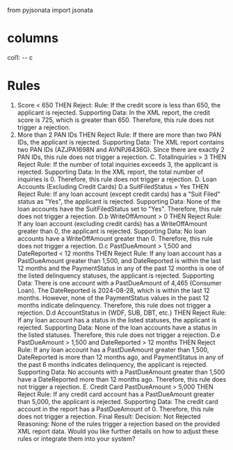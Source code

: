 from pyjsonata import jsonata


# columns
col1: --
c

# Rules

1. Score < 650 THEN Reject: 
Rule: If the credit score is less than 650, the applicant is rejected.
Supporting Data: In the XML report, the credit score is 725, which is greater than 650. Therefore, this rule does not trigger a rejection.
2. More than 2 PAN IDs THEN Reject
Rule: If there are more than two PAN IDs, the applicant is rejected.
Supporting Data: The XML report contains two PAN IDs (AZJPA1698N and AVNPJ6436G). Since there are exactly 2 PAN IDs, this rule does not trigger a rejection.
C. TotalInquiries > 3 THEN Reject
Rule: If the number of total inquiries exceeds 3, the applicant is rejected.
Supporting Data: In the XML report, the total number of inquiries is 0. Therefore, this rule does not trigger a rejection.
D. Loan Accounts (Excluding Credit Cards)
D.a SuitFiledStatus = Yes THEN Reject
Rule: If any loan account (except credit cards) has a "Suit Filed" status as "Yes", the applicant is rejected.
Supporting Data: None of the loan accounts have the SuitFiledStatus set to "Yes". Therefore, this rule does not trigger a rejection.
D.b WriteOffAmount > 0 THEN Reject
Rule: If any loan account (excluding credit cards) has a WriteOffAmount greater than 0, the applicant is rejected.
Supporting Data: No loan accounts have a WriteOffAmount greater than 0. Therefore, this rule does not trigger a rejection.
D.c PastDueAmount > 1,500 and DateReported < 12 months THEN Reject
Rule: If any loan account has a PastDueAmount greater than 1,500, and DateReported is within the last 12 months and the PaymentStatus in any of the past 12 months is one of the listed delinquency statuses, the applicant is rejected.
Supporting Data: There is one account with a PastDueAmount of 4,465 (Consumer Loan). The DateReported is 2024-08-28, which is within the last 12 months. However, none of the PaymentStatus values in the past 12 months indicate delinquency. Therefore, this rule does not trigger a rejection.
D.d AccountStatus in {WDF, SUB, DBT, etc.} THEN Reject
Rule: If any loan account has a status in the listed statuses, the applicant is rejected.
Supporting Data: None of the loan accounts have a status in the listed statuses. Therefore, this rule does not trigger a rejection.
D.e PastDueAmount > 1,500 and DateReported > 12 months THEN Reject
Rule: If any loan account has a PastDueAmount greater than 1,500, DateReported is more than 12 months ago, and PaymentStatus in any of the past 6 months indicates delinquency, the applicant is rejected.
Supporting Data: No accounts with a PastDueAmount greater than 1,500 have a DateReported more than 12 months ago. Therefore, this rule does not trigger a rejection.
E. Credit Card PastDueAmount > 5,000 THEN Reject
Rule: If any credit card account has a PastDueAmount greater than 5,000, the applicant is rejected.
Supporting Data: The credit card account in the report has a PastDueAmount of 0. Therefore, this rule does not trigger a rejection.
Final Result:
Decision: Not Rejected
Reasoning: None of the rules trigger a rejection based on the provided XML report data.
Would you like further details on how to adjust these rules or integrate them into your system?